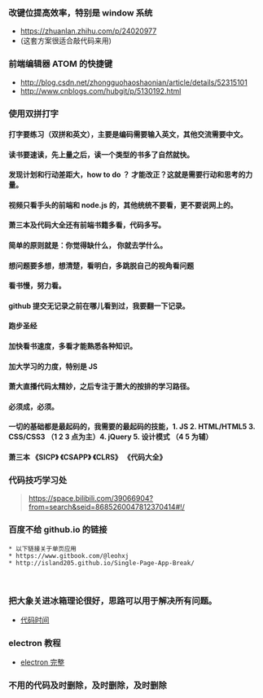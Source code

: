 ### 改键位提高效率，特别是 window 系统
* https://zhuanlan.zhihu.com/p/24020977
* (这套方案很适合敲代码来用)
### 前端编辑器 ATOM 的快捷键
*  http://blog.csdn.net/zhongguohaoshaonian/article/details/52315101
*  http://www.cnblogs.com/hubgit/p/5130192.html
### 使用双拼打字
#### 打字要练习（双拼和英文），主要是编码需要输入英文，其他交流需要中文。
#### 读书要速读，先上量之后，读一个类型的书多了自然就快。
#### 发现计划和行动差距大，how to do ？ 才能改正？这就是需要行动和思考的力量。
#### 视频只看手头的前端和 node.js 的，其他统统不要看，更不要说网上的。
#### 萧三本及代码大全还有前端书籍多看，代码多写。
#### 简单的原则就是：你觉得缺什么， 你就去学什么。
#### 想问题要多想，想清楚，看明白，多跳脱自己的视角看问题
#### 看书慢，努力看。
#### github 提交无记录之前在哪儿看到过，我要翻一下记录。
#### 跑步圣经
#### 加快看书速度，多看才能熟悉各种知识。
#### 加大学习的力度，特别是 JS
#### 萧大直播代码太精妙，之后专注于萧大的按排的学习路径。
#### 必须成，必须。
#### 一切的基础都是最起码的，我需要的最起码的技能，1. JS 2. HTML/HTML5 3. CSS/CSS3 （1 2 3 点为主）4. jQuery 5. 设计模式 （4 5 为辅）
#### 萧三本 《SICP》 《CSAPP》 《CLRS》 《代码大全》
### 代码技巧学习处
>https://space.bilibili.com/39066904?from=search&seid=8685260047812370414#!/

### 百度不给 github.io 的链接
    * 以下链接关于单页应用
    * https://www.gitbook.com/@leohxj
    * http://island205.github.io/Single-Page-App-Break/
    
### 把大象关进冰箱理论很好，思路可以用于解决所有问题。
* [代码时间](http://codetimecn.com/)

### electron 教程
* [electron 完整](https://www.kancloud.cn/winu/electron#/catalog)

### 不用的代码及时删除，及时删除，及时删除
